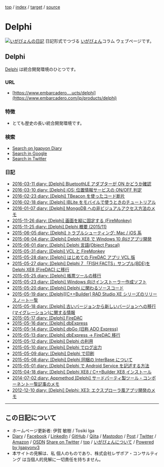 [top](../index.html) / [index](index.html) / [target](https://www.igapyon.jp/igapyon/diary/keyword/delphi.html) / [source](https://github.com/igapyon/diary/blob/master/keyword/delphi.src.md) 

Delphi
=====================================================================================================
[![いがぴょんの日記](https://www.igapyon.jp/igapyon/diary/images/iga202308_64.jpg "いがぴょん")](https://www.igapyon.jp/igapyon/diary/memo/memoigapyon.html) 日記形式でつづる [いがぴょん](https://www.igapyon.jp/igapyon/diary/memo/memoigapyon.html)コラム ウェブページです。

## Delphi

[Delphi](delphi.html) は統合開発環境のひとつです。

### URL

* [https://www.embarcadero....ucts/delphi](https://www.embarcadero.com/jp/products/delphi)

### 特徴

* とても歴史の長い統合開発環境です。

### 検索

* [Search on Igapyon Diary](https://www.google.co.jp/#pws=0&q=site:https%3A%2F%2Figapyon.github.io%2Fdiary%2F+Delphi)
* [Search in Google](https://www.google.co.jp/#pws=0&q=Delphi)
* [Search in Twitter](https://twitter.com/search?q=%23Delphi)

### 日記

* [2016-03-11 diary: [Delphi] BluetoothLE アダプターが ON かどうか確認](../2016/ig160311.html)
* [2016-03-10 diary: [Delphi] iOS: 位置情報サービスの ON/OFF 判定](../2016/ig160310.html)
* [2016-02-23 diary: [Delphi] TBeacon を使ったコード断片](../2016/ig160223.html)
* [2016-02-18 diary: [Delphi] IBLite をモバイルで使うときのチュートリアル](../2016/ig160218.html)
* [2016-01-07 diary: [Delphi] MongoDB への非ビジュアルアクセス方法のメモ](../2016/ig160107.html)
* [2015-11-26 diary: [Delphi] 画面を縦に固定する (FireMonkey)](../2015/ig151126.html)
* [2015-11-25 diary: [Delphi] Delphi 概要 (2015/11)](../2015/ig151125.html)
* [2015-06-05 diary: [Delphi] トラブルシューティング: Mac / iOS 系](../2015/ig150605.html)
* [2015-06-04 diary: [Delphi] Delphi XE8 で Windows 10 向けアプリ開発](../2015/ig150604.html)
* [2015-06-01 diary: [Delphi] Delphi 言語(Object Pascal)](../2015/ig150601.html)
* [2015-05-31 diary: [Delphi] VCL と FireMonkey](../2015/ig150531.html)
* [2015-05-28 diary: [Delphi] はじめての FireDAC アプリ VCL 版](../2015/ig150528.html)
* [2015-05-27 diary: [Delphi] Delphi 7 「FISH FACTS」サンプル(BDE)を Delphi XE8 (FireDAC) に移行](../2015/ig150527.html)
* [2015-05-25 diary: [Delphi] 帳票ツールの移行](../2015/ig150525.html)
* [2015-05-23 diary: [Delphi] Windows 向けインストーラー作成ソフト](../2015/ig150523.html)
* [2015-05-20 diary: [Delphi] Delphi に関わるソースコード](../2015/ig150520.html)
* [2015-05-19 diary: [Delphi][C++Builder] RAD Studio XE シリーズのリリースノート一覧](../2015/ig150519.html)
* [2015-05-18 diary: [Delphi] 古いバージョンから新しいバージョンへの移行(マイグレーション)に関する情報](../2015/ig150518.html)
* [2015-05-17 diary: [Delphi] FireDAC](../2015/ig150517.html)
* [2015-05-16 diary: [Delphi] dbExpress](../2015/ig150516.html)
* [2015-05-14 diary: [Delphi] dbGo (旧称 ADO Express)](../2015/ig150514.html)
* [2015-05-13 diary: [Delphi] dbExpress -&gt; FireDAC 移行](../2015/ig150513.html)
* [2015-05-12 diary: [Delphi] Delphi の利用](../2015/ig150512.html)
* [2015-05-10 diary: [Delphi] Delphi でログ出力](../2015/ig150510.html)
* [2015-05-09 diary: [Delphi] Delphi で印刷](../2015/ig150509.html)
* [2015-05-08 diary: [Delphi] Delphi 同梱の InterBase について](../2015/ig150508.html)
* [2015-05-01 diary: [Delphi] Delphi で Android Service を記述する方法](../2015/ig150501.html)
* [2015-04-18 diary: [Delphi] Delphi XE8 / C++Builder XE8 インストール](../2015/ig150418.html)
* [2014-07-02 diary: Appmethod [Delphi] サードパーティ製ツール・コンポーネント一覧記事のメモ](../2014/ig140702.html)
* [2012-12-10 diary: [Delphi] Delphi: XE3: エクスプローラ風アプリ開発のメモ](../2012/ig121210.html)



----------------------------------------------------------------------------------------------------

## この日記について

* ホームページ更新者: 伊賀 敏樹 / Tosiki Iga
* [Diary](https://www.igapyon.jp/igapyon/diary/) / [Facebook](https://www.facebook.com/igapyon) / [LinkedIn](https://www.linkedin.com/in/toshikiiga) / [GitHub](https://github.com/igapyon) / [Qiita](https://qiita.com/igapyon) / [Mastodon](https://social.vivaldi.net/@igapyon) / [Post](https://post.news/igapyon) / [Twitter](https://twitter.com/ToshikiIga) / [Amazon](https://www.amazon.co.jp/%E4%BC%8A%E8%B3%80-%E6%95%8F%E6%A8%B9/e/B004LTQWCQ) / [OSDN](https://ja.osdn.net/users/iga/)
[Share on Twitter](https://twitter.com/intent/tweet?hashtags=igapyon%2Cdiary%2C%E3%81%84%E3%81%8C%E3%81%B4%E3%82%87%E3%82%93%2CDelphi&text=Delphi&url=https%3A%2F%2Fwww.igapyon.jp%2Figapyon%2Fdiary%2Fkeyword%2Fdelphi.html) / [top](../index.html) / [いがぴょんについて](https://www.igapyon.jp/igapyon/diary/memo/memoigapyon.html) / [Powered by Igapyonv3](https://github.com/igapyon/igapyonv3)
* 本サイトの見解は、私 個人のものであり、株式会社レザボア・コンサルティング は当個人的見解に一切責任を持ちません。 
